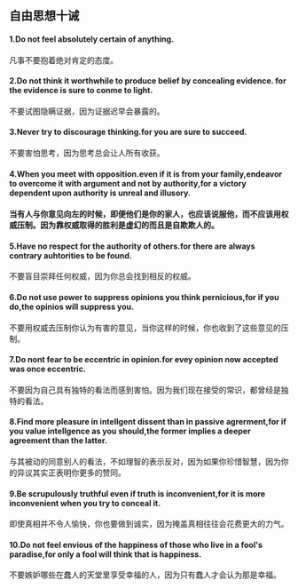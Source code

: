 

## 自由思想十诫
####  1.Do not feel absolutely certain of anything.
凡事不要抱着绝对肯定的态度。

#### 2.Do not think it worthwhile to produce belief by concealing evidence. for the evidence is sure to conme to light.
不要试图隐瞒证据，因为证据迟早会暴露的。

#### 3.Never try to discourage thinking.for you are sure to succeed.
不要害怕思考，因为思考总会让人所有收获。

#### 4.When you meet with opposition.even if it is from your family,endeavor to overcome it with argument and not by authority,for a victory dependent upon authority is unreal and illusory.


#### 当有人与你意见向左的时候，即便他们是你的家人，也应该说服他，而不应该用权威压制。因为靠权威取得的胜利是虚幻的而且是自欺欺人的。


#### 5.Have no respect for the authority of others.for there are always contrary auhtorities to be found.

不要盲目崇拜任何权威，因为你总会找到相反的权威。
#### 6.Do not use power to suppress opinions you think pernicious,for if you do,the opinios will suppress you.

不要用权威去压制你认为有害的意见，当你这样的时候，你也收到了这些意见的压制。


#### 7.Do nont fear to be eccentric in opinion.for evey opinion now accepted was once eccentric.

不要因为自己具有独特的看法而感到害怕。因为我们现在接受的常识，都曾经是独特的看法。
#### 8.Find more pleasure in intellgent dissent than in passive agrerment,for if you value intellgence as you should,the former implies a deeper agreement than the latter.
与其被动的同意别人的看法，不如理智的表示反对，因为如果你珍惜智慧，因为你的异议其实正表明你更多的赞同。



#### 9.Be scrupulously truthful even if truth is inconvenient,for it is more inconvenient when you try to conceal it.

即使真相并不令人愉快，你也要做到诚实，因为掩盖真相往往会花费更大的力气。
#### 10.Do not feel envious of the happiness of those who live in a fool's paradise,for only a fool will think that is happiness.

不要嫉妒哪些在蠢人的天堂里享受幸福的人，因为只有蠢人才会认为那是幸福。